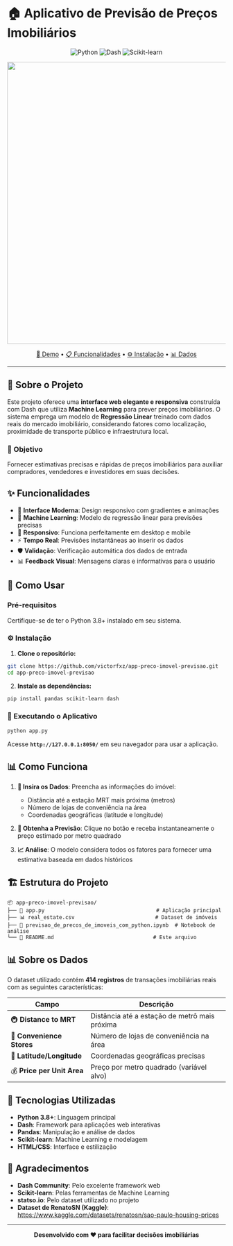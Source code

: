 # 🏠 Aplicativo de Previsão de Preços Imobiliários

<div align="center">

![Python](https://img.shields.io/badge/python-v3.8+-blue.svg)
![Dash](https://img.shields.io/badge/dash-2.0+-green.svg)
![Scikit-learn](https://img.shields.io/badge/scikit--learn-1.0+-orange.svg)

<p align="center"><img src="https://i.imgur.com/Als6Mof.gif" width="650"></p>

[🚀 Demo](#-como-usar) • [📋 Funcionalidades](#-funcionalidades) • [⚙️ Instalação](#️-instalação) • [📊 Dados](#-sobre-os-dados)

</div>

---

## 📖 Sobre o Projeto

Este projeto oferece uma **interface web elegante e responsiva** construída com Dash que utiliza **Machine Learning** para prever preços imobiliários. O sistema emprega um modelo de **Regressão Linear** treinado com dados reais do mercado imobiliário, considerando fatores como localização, proximidade de transporte público e infraestrutura local.

### 🎯 Objetivo
Fornecer estimativas precisas e rápidas de preços imobiliários para auxiliar compradores, vendedores e investidores em suas decisões.

## ✨ Funcionalidades

- 🎨 **Interface Moderna**: Design responsivo com gradientes e animações
- 🤖 **Machine Learning**: Modelo de regressão linear para previsões precisas
- 📱 **Responsivo**: Funciona perfeitamente em desktop e mobile
- ⚡ **Tempo Real**: Previsões instantâneas ao inserir os dados
- 🛡️ **Validação**: Verificação automática dos dados de entrada
- 📊 **Feedback Visual**: Mensagens claras e informativas para o usuário

## 🚀 Como Usar

### Pré-requisitos

Certifique-se de ter o Python 3.8+ instalado em seu sistema.

### ⚙️ Instalação

1. **Clone o repositório:**
```bash
git clone https://github.com/victorfxz/app-preco-imovel-previsao.git
cd app-preco-imovel-previsao
```

2. **Instale as dependências:**
```bash
pip install pandas scikit-learn dash
```

### 🎯 Executando o Aplicativo

```bash
python app.py
```

Acesse **`http://127.0.0.1:8050/`** em seu navegador para usar a aplicação.

## 📊 Como Funciona

1. **📍 Insira os Dados**: Preencha as informações do imóvel:
   - Distância até a estação MRT mais próxima (metros)
   - Número de lojas de conveniência na área
   - Coordenadas geográficas (latitude e longitude)

2. **🔮 Obtenha a Previsão**: Clique no botão e receba instantaneamente o preço estimado por metro quadrado

3. **📈 Análise**: O modelo considera todos os fatores para fornecer uma estimativa baseada em dados históricos

## 🏗️ Estrutura do Projeto

```
📦 app-preco-imovel-previsao/
├── 📄 app.py                                    # Aplicação principal
├── 📊 real_estate.csv                          # Dataset de imóveis
├── 📓 previsao_de_precos_de_imoveis_com_python.ipynb  # Notebook de análise
└── 📖 README.md                                # Este arquivo
```

## 📊 Sobre os Dados

O dataset utilizado contém **414 registros** de transações imobiliárias reais com as seguintes características:

| Campo | Descrição |
|-------|-----------|
| 🚇 **Distance to MRT** | Distância até a estação de metrô mais próxima |
| 🏪 **Convenience Stores** | Número de lojas de conveniência na área |
| 📍 **Latitude/Longitude** | Coordenadas geográficas precisas |
| 💰 **Price per Unit Area** | Preço por metro quadrado (variável alvo) |

## 🔧 Tecnologias Utilizadas

- **Python 3.8+**: Linguagem principal
- **Dash**: Framework para aplicações web interativas
- **Pandas**: Manipulação e análise de dados
- **Scikit-learn**: Machine Learning e modelagem
- **HTML/CSS**: Interface e estilização

## 🙏 Agradecimentos

- **Dash Community**: Pelo excelente framework web
- **Scikit-learn**: Pelas ferramentas de Machine Learning
- **statso.io**: Pelo dataset utilizado no projeto
- **Dataset de RenatoSN (Kaggle)**: https://www.kaggle.com/datasets/renatosn/sao-paulo-housing-prices

---

<div align="center">

**Desenvolvido com ❤️ para facilitar decisões imobiliárias**

</div>



